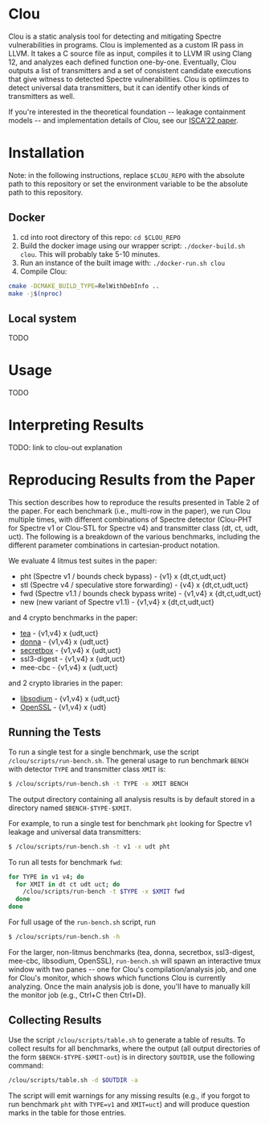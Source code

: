# Clou
Clou is a static analysis tool for detecting and mitigating Spectre vulnerabilities in programs.
Clou is implemented as a custom IR pass in LLVM.
It takes a C source file as input, compiles it to LLVM IR using Clang 12, and analyzes each defined function one-by-one.
Eventually, Clou outputs a list of transmitters and a set of consistent candidate executions that give witness to detected Spectre vulnerabilities.
Clou is optiimzes to detect universal data transmitters, but it can identify other kinds of transmitters as well.

If you're interested in the theoretical foundation -- leakage containment models -- and implementation details of Clou, see our [ISCA'22 paper](https://doi.org/10.48550/arXiv.2112.10511).

# Installation

Note: in the following instructions, replace `$CLOU_REPO` with the absolute path to this repository or set the environment variable to be the absolute path to this repository.

## Docker
1. cd into root directory of this repo: `cd $CLOU_REPO`
1. Build the docker image using our wrapper script: `./docker-build.sh clou`. This will probably take 5-10 minutes.
2. Run an instance of the built image with: `./docker-run.sh clou`
4. Compile Clou: 
```sh
cmake -DCMAKE_BUILD_TYPE=RelWithDebInfo ..
make -j$(nproc)
```

## Local system
TODO

# Usage
TODO

# Interpreting Results
TODO: link to clou-out explanation

# Reproducing Results from the Paper

This section describes how to reproduce the results presented in Table 2 of the paper.
For each benchmark (i.e., multi-row in the paper), we run Clou multiple times, with different combinations of Spectre detector (Clou-PHT for Spectre v1 or Clou-STL for Spectre v4) and transmitter class (dt, ct, udt, uct).
The following is a breakdown of the various benchmarks, including the different parameter combinations in cartesian-product notation.

We evaluate 4 litmus test suites in the paper:
- pht (Spectre v1 / bounds check bypass) - {v1} x {dt,ct,udt,uct}
- stl (Spectre v4 / speculative store forwarding) - {v4} x {dt,ct,udt,uct}
- fwd (Spectre v1.1 / bounds check bypass write) - {v1,v4} x {dt,ct,udt,uct}
- new (new variant of Spectre v1.1) - {v1,v4} x {dt,ct,udt,uct}

and 4 crypto benchmarks in the paper:
- [tea](https://en.wikipedia.org/wiki/Tiny_Encryption_Algorithm) - {v1,v4} x {udt,uct}
- [donna](http://code.google.com/p/curve25519-donna/) - {v1,v4} x {udt,uct}
- [secretbox](https://github.com/jedisct1/libsodium/tree/master/src/libsodium/crypto_secretbox) - {v1,v4} x {udt,uct}
- ssl3-digest - {v1,v4} x {udt,uct}
- mee-cbc - {v1,v4} x {udt,uct}

and 2 crypto libraries in the paper:
- [libsodium](https://libsodium.org) - {v1,v4} x {udt,uct}
- [OpenSSL](https://openssl.org) - {v1,v4} x {udt}

## Running the Tests

To run a single test for a single benchmark, use the script `/clou/scripts/run-bench.sh`.
The general usage to run benchmark `BENCH` with detector `TYPE` and transmitter class `XMIT` is:
```bash
$ /clou/scripts/run-bench.sh -t TYPE -x XMIT BENCH
```
The output directory containing all analysis results is by default stored in a directory named `$BENCH-$TYPE-$XMIT`.

For example, to run a single test for benchmark `pht` looking for Spectre v1 leakage and universal data transmitters:
```bash
$ /clou/scripts/run-bench.sh -t v1 -x udt pht
```
To run all tests for benchmark `fwd`:
```bash
for TYPE in v1 v4; do
  for XMIT in dt ct udt uct; do
    /clou/scripts/run-bench -t $TYPE -x $XMIT fwd
  done
done
```

For full usage of the `run-bench.sh` script, run 
```bash
$ /clou/scripts/run-bench.sh -h
```

For the larger, non-litmus benchmarks (tea, donna, secretbox, ssl3-digest, mee-cbc, libsodium, OpenSSL), `run-bench.sh` will spawn an interactive tmux window with two panes -- one for Clou's compilation/analysis job, and one for Clou's monitor, which shows which functions Clou is currently analyzing. 
Once the main analysis job is done, you'll have to manually kill the monitor job (e.g., Ctrl+C then Ctrl+D).

## Collecting Results
Use the script `/clou/scripts/table.sh` to generate a table of results.
To collect results for all benchmarks, where the output (all output directories of the form `$BENCH-$TYPE-$XMIT-out`) is in directory `$OUTDIR`, use the following command:
```bash
/clou/scripts/table.sh -d $OUTDIR -a
```
The script will emit warnings for any missing results (e.g., if you forgot to run benchmark `pht` with `TYPE=v1` and `XMIT=uct`) and will produce question marks in the table for those entries.

